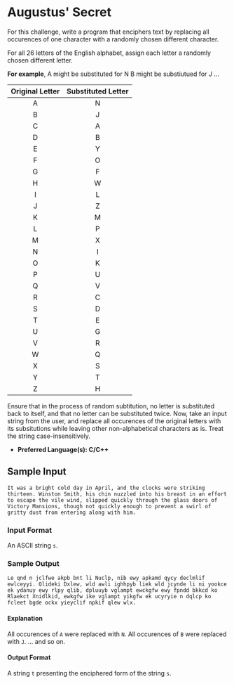 # Augustus' Secret

For this challenge, write a program that enciphers text by replacing all occurences of one character with a randomly chosen different character.

For all 26 letters of the English alphabet, assign each letter a randomly chosen different letter.

**For example**,
A might be substituted for N
B might be substiutued for J
...

| Original Letter | Substituted Letter |
| :------------: | :------------: |
| A  | N  |
|  B |  J |
|  C | A  |
| D  |  B |
| E  |  Y |
| F  |  O |
| G |  F |
| H |  W |
| I |  L |
| J |  Z |
| K |  M |
|  L|  P |
|  M|  X |
|  N|  I |
|  O| K  |
|  P|  U |
|  Q|  V |
|  R|  C |
|  S|  D |
|  T|  E |
|  U|  G |
|  V|  R |
| W | Q  |
|  X |  S |
|  Y | T  |
| Z |  H |

Ensure that in the process of random subtitution, no letter is substituted back to itself, and that no letter can be substituted twice.
Now, take an input string from the user, and replace all occurences of the original letters with its subsitutions while leaving other non-alphabetical characters as is. Treat the string case-insensitively.
- **Preferred Language(s): C/C++**

## Sample Input
```
It was a bright cold day in April, and the clocks were striking thirteen. Winston Smith, his chin nuzzled into his breast in an effort to escape the vile wind, slipped quickly through the glass doors of Victory Mansions, though not quickly enough to prevent a swirl of gritty dust from entering along with him.
```

### Input Format
An ASCII string `s`. 

### Sample Output
```
Le qnd n jclfwe akpb bnt li Nuclp, nib ewy apkamd qycy declmlif ewlceyyi. Qlideki Dxlew, wld awli ighhpyb liek wld jcynde li ni yookce ek ydanuy ewy rlpy qlib, dpluuyb vglampt ewckgfw ewy fpndd bkkcd ko Rlaekct Xnidlkid, ewkgfw ike vglampt yikgfw ek ucyryie n dqlcp ko fcleet bgde ockx yieyclif npkif qlew wlx.
```

#### Explanation
All occurences of `A` were replaced with `N`. All occurences of `B` were replaced with `J`. ... and so on.

#### Output Format
A string `t` presenting the enciphered form of the string `s`.

